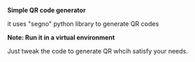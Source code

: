 **Simple QR code generator**

it uses "segno" python library to generate QR codes

**Note: Run it in a virtual environment**

Just tweak the code to generate QR whcih satisfy your needs.